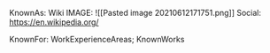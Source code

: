 KnownAs: Wiki
IMAGE: ![[Pasted image 20210612171751.png]]
Social: https://en.wikipedia.org/

KnownFor: 
WorkExperienceAreas; 
KnownWorks